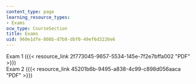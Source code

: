 ```yaml
---
content_type: page
learning_resource_types:
- Exams
ocw_type: CourseSection
title: Exams
uid: 960e1dfe-808b-d7b8-dbf0-49ef6d3226e6
---
```


Exam 1 ({{< resource_link 2f773045-9657-5534-145e-7f2e7bffa002 "PDF" >}})  
Exam 2 ({{< resource_link 45201b6b-9495-a838-4c99-c898d056aaca "PDF" >}})